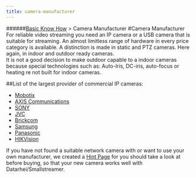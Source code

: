 ```yaml
---
title: camera-manufacturer
---
```

######[Basic Know How](../wiki/basic-know-how.html) > Camera Manufacturer
#Camera Manufacturer
For reliable video streaming you need an IP camera or a USB camera that is suitable for streaming. An almost limitless range of hardware in every price category is available. A distinction is made in static and PTZ cameras. Here again, in indoor and outdoor ready cameras.  
It is not a good decision to make outdoor capable to a indoor cameras because special technologies such as: Auto-Iris, DC-iris, auto-focus or heating re not built for indoor cameras.

##List of the largest provider of commercial IP cameras:  

* [Mobotix](../wiki/mobotix.html)  
* [AXIS Communications](../wiki/axis-communications.html)
* [SONY](../wiki/sony.html)
* [JVC](../wiki/jvc.html)
* [Brickcom](../wiki/brickcom.html)  
* [Samsung](../wiki/samsung.html)
* [Panasonic](../wiki/panasonic.html)
* [HIKVision](../wiki/hikvision.html)

If you have not found a suitable network camera with or want to use your own manufacturer, we created a [Hint Page](../wiki/camera-buyers-guide.html) for you should take a look at before buying, so that your new camera works well with Datarhei/Smallstreamer.